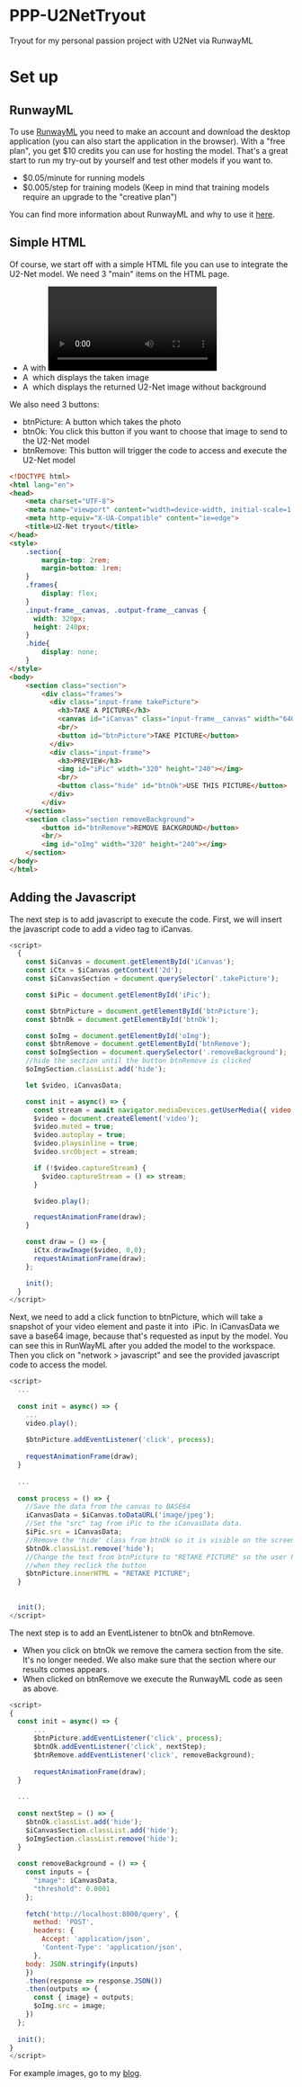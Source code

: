 # PPP-U2NetTryout
Tryout for my personal passion project with U2Net via RunwayML

# Set up
## RunwayML

To use <a href="https://runwayml.com/">RunwayML</a> you need to make an account and download the desktop application (you can also start the application in the browser). With a "free plan", you get $10 credits you can use for hosting the model. That's a great start to run my try-out by yourself and test other models if you want to. 

- $0.05/minute for running models
- $0.005/step for training models (Keep in mind that training models require an upgrade to the "creative plan")

You can find more information about RunwayML and why to use it <a href="https://dev.to/jochemstoel/runwayml-next-generation-machine-learning-for-creators-1b4p">here</a>. 

## Simple HTML
Of course, we start off with a simple HTML file you can use to integrate the U2-Net model. We need 3 "main" items on the HTML page.
- A <canvas> with <video> where your video will be shown
- A <img> which displays the taken image
- A <img> which displays the returned U2-Net image without background

We also need 3 buttons:
- btnPicture: A button which takes the photo
- btnOk: You click this button if you want to choose that image to send to the U2-Net model
- btnRemove: This button will trigger the code to access and execute the U2-Net model

``` html
<!DOCTYPE html>
<html lang="en">
<head>
    <meta charset="UTF-8">
    <meta name="viewport" content="width=device-width, initial-scale=1.0">
    <meta http-equiv="X-UA-Compatible" content="ie=edge">
    <title>U2-Net tryout</title>
</head>
<style>
    .section{
        margin-top: 2rem;
        margin-bottom: 1rem;
    }
    .frames{
        display: flex;
    }
    .input-frame__canvas, .output-frame__canvas {
      width: 320px;
      height: 240px;
    }
    .hide{
        display: none;
    }
</style>
<body>
    <section class="section">
        <div class="frames">
          <div class="input-frame takePicture">
            <h3>TAKE A PICTURE</h3>
            <canvas id="iCanvas" class="input-frame__canvas" width="640" height="480"></canvas>
            <br/>
            <button id="btnPicture">TAKE PICTURE</button>
          </div>
          <div class="input-frame">
            <h3>PREVIEW</h3>
            <img id="iPic" width="320" height="240"></img>
            <br/>
            <button class="hide" id="btnOk">USE THIS PICTURE</button>
          </div>
        </div>
    </section>
    <section class="section removeBackground">
        <button id="btnRemove">REMOVE BACKGROUND</button>
        <br/>
        <img id="oImg" width="320" height="240"></img>
    </section>
</body>
</html>
```

## Adding the Javascript
The next step is to add javascript to execute the code. First, we will insert the javascript code to add a video tag to iCanvas.

``` javascript
<script>
  {
    const $iCanvas = document.getElementById('iCanvas');
    const iCtx = $iCanvas.getContext('2d');
    const $iCanvasSection = document.querySelector('.takePicture');

    const $iPic = document.getElementById('iPic');

    const $btnPicture = document.getElementById('btnPicture');
    const $btnOk = document.getElementById('btnOk');

    const $oImg = document.getElementById('oImg');
    const $btnRemove = document.getElementById('btnRemove');
    const $oImgSection = document.querySelector('.removeBackground');
    //hide the section until the button btnRemove is clicked
    $oImgSection.classList.add('hide');

    let $video, iCanvasData;

    const init = async() => {
      const stream = await navigator.mediaDevices.getUserMedia({ video: true, audio: false });
      $video = document.createElement('video');
      $video.muted = true;
      $video.autoplay = true;
      $video.playsinline = true;
      $video.srcObject = stream;

      if (!$video.captureStream) {
        $video.captureStream = () => stream;
      }

      $video.play();

      requestAnimationFrame(draw);
    }

    const draw = () => {
      iCtx.drawImage($video, 0,0);
      requestAnimationFrame(draw);
    };

    init();
  }
</script>
```

Next, we need to add a click function to btnPicture, which will take a snapshot of your video element and paste it into <img> iPic. In iCanvasData we save a base64 image, because that's requested as input by the model. You can see this in RunWayML after you added the model to the workspace. Then you click on "network > javascript" and see the provided javascript code to access the model.

``` javascript
<script>
  ...
  
  const init = async() => {
    ...
    video.play();
    
    $btnPicture.addEventListener('click', process);
    
    requestAnimationFrame(draw);
  }
  
  ...
  
  const process = () => {
    //Save the data from the canvas to BASE64
    iCanvasData = $iCanvas.toDataURL('image/jpeg');
    //Set the "src" tag from iPic to the iCanvasData data.
    $iPic.src = iCanvasData;
    //Remove the 'hide' class from btnOk so it is visible on the screen
    $btnOk.classList.remove('hide');
    //Change the text from btnPicture to "RETAKE PICTURE" so the user knows they can retake the picture 
    //when they reclick the button
    $btnPicture.innerHTML = "RETAKE PICTURE";                   
  }
  
  
  init();
</script>
```

The next step is to add an EventListener to btnOk and btnRemove. 
- When you click on btnOk we remove the camera section from the site. It's no longer needed. We also make sure that the section where our results comes appears.
- When clicked on btnRemove we execute the RunwayML code as seen as above. 

``` javascript
<script>
{
  const init = async() => {
      ...
      $btnPicture.addEventListener('click', process);
      $btnOk.addEventListener('click', nextStep);
      $btnRemove.addEventListener('click', removeBackground);
    
      requestAnimationFrame(draw);
  }
  
  ...
  
  const nextStep = () => {
    $btnOk.classList.add('hide');
    $iCanvasSection.classList.add('hide');
    $oImgSection.classList.remove('hide');
  }
  
  const removeBackground = () => {
    const inputs = {
      "image": iCanvasData,
      "threshold": 0.0001
    };
    
    fetch('http://localhost:8000/query', {
      method: 'POST',
      headers: {
        Accept: 'application/json',
        'Content-Type': 'application/json',
      },
    body: JSON.stringify(inputs)
    })
    .then(response => response.JSON())
    .then(outputs => {
      const { image} = outputs;
      $oImg.src = image;
    })
  };
  
  init();
}
</script>
```
For example images, go to my <a href="http://lkedejonckere.wixsite.com/ppproject">blog</a>.
